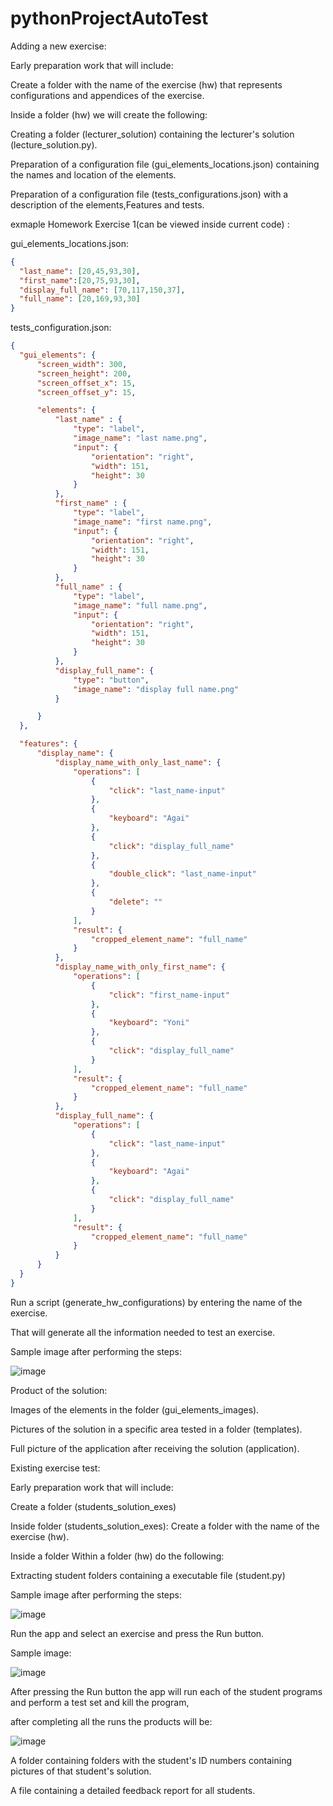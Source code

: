 # pythonProjectAutoTest

Adding a new exercise:

Early preparation work that will include:

Create a folder with the name of the exercise (hw<number>) that represents configurations and appendices of the exercise.
  
Inside a folder (hw<number>) we will create the following:
  
Creating a folder (lecturer_solution) containing the lecturer's solution (lecture_solution.py).
  
Preparation of a configuration file (gui_elements_locations.json) containing the names and location of the elements.
  
Preparation of a configuration file (tests_configurations.json) with a description of the elements,Features and tests.
  
exmaple Homework Exercise 1(can be viewed inside current code) :
  
  gui_elements_locations.json:
  ```json
  {
    "last_name": [20,45,93,30],
    "first_name":[20,75,93,30],
    "display_full_name": [70,117,150,37],
    "full_name": [20,169,93,30]
  }
  ```
  
  tests_configuration.json:
  ```json
  {
	"gui_elements": {
		"screen_width": 300,
		"screen_height": 200,
		"screen_offset_x": 15,
		"screen_offset_y": 15,

		"elements": {
			"last_name" : {
				"type": "label",
				"image_name": "last name.png",
				"input": {
					"orientation": "right",
					"width": 151,
					"height": 30
				}
			},
			"first_name" : {
				"type": "label",
				"image_name": "first name.png",
				"input": {
					"orientation": "right",
					"width": 151,
					"height": 30
				}
			},
			"full_name" : {
				"type": "label",
				"image_name": "full name.png",
				"input": {
					"orientation": "right",
					"width": 151,
					"height": 30
				}
			},
			"display_full_name": {
				"type": "button",
				"image_name": "display full name.png"
			}

		}
	},

	"features": {
		"display_name": {
			"display_name_with_only_last_name": {
				"operations": [
					{
						"click": "last_name-input"
					},
					{
						"keyboard": "Agai"
					},
					{
						"click": "display_full_name"
					},
					{
						"double_click": "last_name-input"
					},
					{
						"delete": ""
					}
				],
				"result": {
					"cropped_element_name": "full_name"
				}
			},
			"display_name_with_only_first_name": {
				"operations": [
					{
						"click": "first_name-input"
					},
					{
						"keyboard": "Yoni"
					},
					{
						"click": "display_full_name"
					}
				],
				"result": {
					"cropped_element_name": "full_name"
				}
			},
			"display_full_name": {
				"operations": [
					{
						"click": "last_name-input"
					},
					{
						"keyboard": "Agai"
					},
					{
						"click": "display_full_name"
					}
				],
				"result": {
					"cropped_element_name": "full_name"
				}
			}
		}
	}
}
```
  
Run a script (generate_hw_configurations) by entering the name of the exercise.
  
That will generate all the information needed to test an exercise.
  
Sample image after performing the steps:
  
  ![image](https://user-images.githubusercontent.com/69031468/170669949-450bfc77-d1ad-4387-936d-320c3107a478.png)
  
  
  
Product of the solution:
  
Images of the elements in the folder (gui_elements_images).
  
Pictures of the solution in a specific area tested in a folder (templates).
  
Full picture of the application after receiving the solution (application).
  
Existing exercise test:
  
Early preparation work that will include:
  
Create a folder (students_solution_exes)
  
Inside folder (students_solution_exes): Create a folder with the name of the exercise (hw<number>).
  
Inside a folder Within a folder (hw<number>) do the following:
  
Extracting student folders containing a executable file (student<id>.py)
  
Sample image after performing the steps:
  
  ![image](https://user-images.githubusercontent.com/69031468/170670264-51080cb4-c788-458f-a8ee-8ccf53b7b050.png)

  

Run the app and select an exercise and press the Run button.
  
Sample image:
  
  ![image](https://user-images.githubusercontent.com/69031468/170670370-e5c9ca8f-61a8-4cc0-aa9d-10b04b57e901.png)
 
After pressing the Run button the app will run each of the student programs and perform a test set and kill the program,
  
after completing all the runs the products will be:
  
  ![image](https://user-images.githubusercontent.com/69031468/170670506-7e0ff443-45af-479a-8e10-08a5a6c38b18.png)

  
A folder containing folders with the student's ID numbers containing pictures of that student's solution.
  
A file containing a detailed feedback report for all students.

  
  
  
  
  
  
